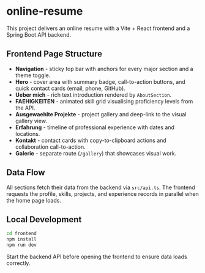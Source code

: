 # online-resume

This project delivers an online resume with a Vite + React frontend and a Spring Boot API backend.

## Frontend Page Structure
- **Navigation** - sticky top bar with anchors for every major section and a theme toggle.
- **Hero** - cover area with summary badge, call-to-action buttons, and quick contact cards (email, phone, GitHub).
- **Ueber mich** - rich text introduction rendered by `AboutSection`.
- **FAEHIGKEITEN** - animated skill grid visualising proficiency levels from the API.
- **Ausgewaehlte Projekte** - project gallery and deep-link to the visual gallery view.
- **Erfahrung** - timeline of professional experience with dates and locations.
- **Kontakt** - contact cards with copy-to-clipboard actions and collaboration call-to-action.
- **Galerie** - separate route (`/gallery`) that showcases visual work.

## Data Flow
All sections fetch their data from the backend via `src/api.ts`. The frontend requests the profile, skills, projects, and experience records in parallel when the home page loads.

## Local Development
```bash
cd frontend
npm install
npm run dev
```
Start the backend API before opening the frontend to ensure data loads correctly.
